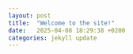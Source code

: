 ```yaml
---
layout: post
title:  "Welcome to the site!"
date:   2025-04-08 18:29:38 +0200
categories: jekyll update
---
```

